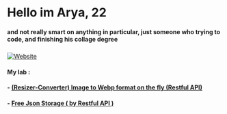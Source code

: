 # Hello im Arya, 22
#### and not really smart on anything in particular, just someone who trying to code, and finishing his collage degree 
##### 
[![Website](https://img.shields.io/badge/LinkedIn-0077B5?style=for-the-badge&logo=linkedin&logoColor=white)](https://www.linkedin.com/in/arya-rangga-kusuma)

#### My lab :
#### - [(Resizer-Converter) Image to Webp format on the fly (Restful API)](https://iwebp.projectxi.my.id/ "Heading link")
#### - [ Free Json Storage ( by Restful API )](https://json.projectxi.my.id/ "Heading link")
